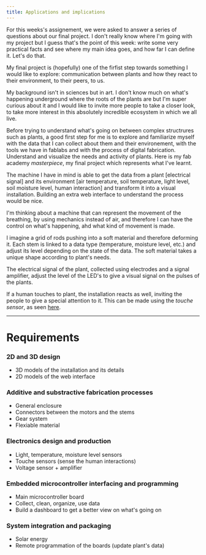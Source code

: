 ```yaml
---
title: Applications and implications
---
```


For this weeks's assignement, we were asked to answer a series of questions about our final project. I don't really know where I'm going with my project but I guess that's the point of this week: write some very practical facts and see where my main idea goes, and how far I can define it. Let's do that.

My final project is (hopefully) one of the firfist step towards something I would like to explore: communication between plants and how they react to their environment, to their peers, to us.

My background isn't in sciences but in art. I don't know much on what's happening underground where the roots of the plants are but I'm super curious about it and I would like to invite more people to take a closer look, to take more interest in this absolutely incredible ecosystem in which we all live.

Before trying to understand what's going on between complex structrures such as plants, a good first step for me is to explore and familiarize myself with the data that I can collect about them and their environement, with the tools we have in fablabs and with the process of digital fabrication. Understand and visualize the needs and activity of plants. Here is my fab academy *masterpiece*, my final project which represents what I've learnt.

The machine I have in mind is able to get the data from a plant [electrical signal] and its environment [air temperature, soil temperature, light level, soil moisture level, human interaction] and transform it into a visual installation. Building an extra web interface to understand the process would be nice.

I'm thinking about a machine that can represent the movement of the breathing, by using mechanics instead of air, and therefore I can have the control on what's happening, ahd what kind of movement is made.

I imagine a grid of rods pushing into a soft material and therefore deforming it. Each stem is linked to a data type (temperature, moisture level, etc.) and adjust its level depending on the state of the data. The soft material takes a unique shape according to plant's needs.

The electrical signal of the plant, collected using electrodes and a signal amplifier, adjust the level of the LED's to give a visual signal on the pulses of the plants.

If a human touches to plant, the installation reacts as well, inviting the people to give a special attention to it. This can be made using the *touche sensor*, as seen [here](https://www.instructables.com/id/Touche-for-Arduino-Advanced-touch-sensing/).

---

# Requirements

### 2D and 3D design

- 3D models of the installation and its details
- 2D models of the web interface

### Additive and substractive fabrication processes

- General enclosure
- Connectors between the motors and the stems
- Gear system
- Flexiable material

### Electronics design and production

- Light, temperature, moisture level sensors
- Touche sensors (sense the human interactions)
- Voltage sensor + amplifier

### Embedded microcontroller interfacing and programming

- Main microcontroller board
- Collect, clean, organize, use data
- Build a dashboard to get a better view on what's going on

### System integration and packaging

- Solar energy
- Remote programmation of the boards (update plant's data)


